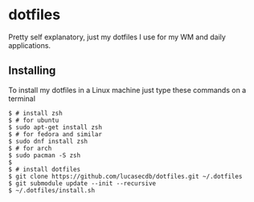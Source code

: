 # dotfiles

Pretty self explanatory, just my dotfiles I use for my WM and daily applications.

## Installing

To install my dotfiles in a Linux machine just type these commands on a terminal

```shell
$ # install zsh
$ # for ubuntu
$ sudo apt-get install zsh
$ # for fedora and similar
$ sudo dnf install zsh
$ # for arch
$ sudo pacman -S zsh
$
$ # install dotfiles
$ git clone https://github.com/lucasecdb/dotfiles.git ~/.dotfiles
$ git submodule update --init --recursive
$ ~/.dotfiles/install.sh
```
